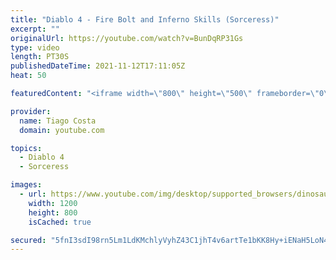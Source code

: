 ```yaml
---
title: "Diablo 4 - Fire Bolt and Inferno Skills (Sorceress)"
excerpt: ""
originalUrl: https://youtube.com/watch?v=BunDqRP31Gs
type: video
length: PT30S
publishedDateTime: 2021-11-12T17:11:05Z
heat: 50

featuredContent: "<iframe width=\"800\" height=\"500\" frameborder=\"0\" src=\"https://www.youtube.com/embed/BunDqRP31Gs\" allow=\"accelerometer; autoplay; encrypted-media; gyroscope; picture-in-picture\" allowfullscreen></iframe>"

provider:
  name: Tiago Costa
  domain: youtube.com

topics:
  - Diablo 4
  - Sorceress

images:
  - url: https://www.youtube.com/img/desktop/supported_browsers/dinosaur.png
    width: 1200
    height: 800
    isCached: true

secured: "5fnI3sdI98rn5Lm1LdKMchlyVyhZ43C1jhT4v6artTe1bKK8Hy+iENaH5LoN4CDexhM2f/xlmyahjHblbtRxF3JDWfFpLFiXXaDdMU9UQ5CF+mHhuwOxhRYV4nIyR0kBF/0uZeacKmGJo4FprQJap1OTC4Rnrk++zBWPEnI9kueQVgxBKHoIPcTKLW+Nm18ddgXGO4463aiqqFNsa2DhbAZbcnklvIwc1NdQpwyvdqWFk91Sr4zM44sjW2FA0DfasiI0soO6Gnx8jqz7OESJmp18ZSStiaLp4Tn4IH3L4zsMJY1Z58sh9Q/N65f8VNXUAnFMDXUyHgYBGsdhtv99LK+sO44G6tq25kDY7JuucUcPKt98WqefgKy8RVUsAYyfCOHkXjodmZInW5HRewmlJbGr8UR55DdWypM2/AqKbtg=;e3kgtJcYEE5/sls4J/Bp8Q=="
---
```


